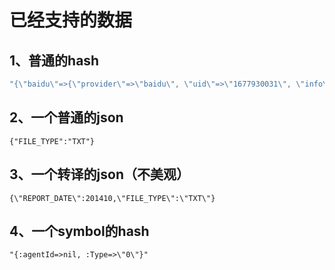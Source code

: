 # 已经支持的数据


## 1、普通的hash
```ruby
"{\"baidu\"=>{\"provider\"=>\"baidu\", \"uid\"=>\"1677930031\", \"info\"=>{\"user_name\"=>\"ttt\", \"uid\"=>\"1677432323\", \"is_app_user\"=>\"1\", \"name\"=>nil}, \"credentials\"=>{\"token\"=>\"214.42393718b409c614f337091e5580fc0e.2592000.1417269154.1677930031-764874\", \"refresh_token\"=>\"23.0a473d14f072756f007e7589251949c4.315360000.1730037154.1677930031-764874\", \"expires_at\"=>1417269154, \"expires\"=>true}, \"extra\"=>{}}}"
```

## 2、一个普通的json
```
{"FILE_TYPE":"TXT"}
```

## 3、一个转译的json（不美观）
```
{\"REPORT_DATE\":201410,\"FILE_TYPE\":\"TXT\"}
```

## 4、一个symbol的hash
```
"{:agentId=>nil, :Type=>\"0\"}"
```
